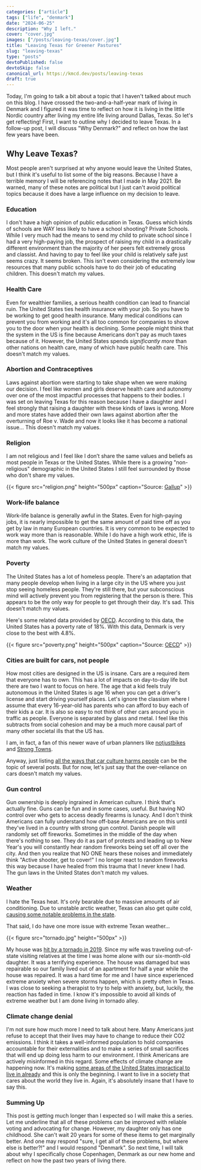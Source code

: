 ```yaml
---
categories: ["article"]
tags: ["life", "denmark"]
date: "2024-06-25"
description: "Why I left."
cover: "cover.jpg"
images: ["/posts/leaving-texas/cover.jpg"]
title: "Leaving Texas for Greener Pastures"
slug: "leaving-texas"
type: "posts"
devtoPublished: false
devtoSkip: false
canonical_url: https://kmcd.dev/posts/leaving-texas
draft: true
---
```


Today, I'm going to talk a bit about a topic that I haven't talked about much on this blog. I have crossed the two-and-a-half-year mark of living in Denmark and I figured it was time to reflect on how it is living in the little Nordic country after living my entire life living around Dallas, Texas. So let's get reflecting! First, I want to outline why I decided to leave Texas. In a follow-up post, I will discuss "Why Denmark?" and reflect on how the last few years have been.

## Why Leave Texas?
Most people aren't surprised at why anyone would leave the United States, but I think it's useful to list some of the big reasons. Because I have a terrible memory I will be referencing notes that I made in May 2021. Be warned, many of these notes are political but I just can't avoid political topics because it does have a large influence on my decision to leave.

### Education
I don't have a high opinion of public education in Texas. Guess which kinds of schools are WAY less likely to have a school shooting? Private Schools. While I very much had the means to send my child to private school since I had a very high-paying job, the prospect of raising my child in a drastically different environment than the majority of her peers felt extremely gross and classist. And having to pay to feel like your child is relatively safe just seems crazy. It seems broken. This isn't even considering the extremely low resources that many public schools have to do their job of educating children. This doesn't match my values.

### Health Care
Even for wealthier families, a serious health condition can lead to financial ruin. The United States ties health insurance with your job. So you have to be working to get good health insurance. Many medical conditions can prevent you from working and it's all too common for companies to shove you to the door when your health is declining. Some people might think that the system in the US is fine because Americans don't pay as much taxes because of it. However, the United States spends *significantly more* than other nations on health care, many of which have public health care. This doesn't match my values.

### Abortion and Contraceptives
Laws against abortion were starting to take shape when we were making our decision. I feel like women and girls deserve health care and autonomy over one of the most impactful processes that happens to their bodies. I was set on leaving Texas for this reason because I have a daughter and I feel strongly that raising a daughter with these kinds of laws is wrong. More and more states have added their own laws against abortion after the overturning of Roe v. Wade and now it looks like it has become a national issue... This doesn't match my values.

### Religion
I am not religious and I feel like I don’t share the same values and beliefs as most people in Texas or the United States. While there is a growing "non-religious" demographic in the United States I still feel surrounded by those who don't share my values.

{{< figure src="religion.png" height="500px" caption="Source: [Gallup](https://news.gallup.com/poll/358364/religious-americans.aspx)" >}}

### Work-life balance
Work-life balance is generally awful in the States. Even for high-paying jobs, it is nearly impossible to get the same amount of paid time off as you get by law in many European countries. It is very common to be expected to work way more than is reasonable. While I do have a high work ethic, life is more than work. The work culture of the United States in general doesn't match my values.

### Poverty
The United States has a lot of homeless people. There's an adaptation that many people develop when living in a large city in the US where you just stop seeing homeless people. They're still there, but your subconscious mind will actively prevent you from registering that the person is there. This appears to be the only way for people to get through their day. It's sad. This doesn't match my values.

Here's some related data provided by [OECD](https://data.oecd.org/inequality/poverty-rate.htm). According to this data, the United States has a poverty rate of 18%. With this data, Denmark is very close to the best with 4.8%.

{{< figure src="poverty.png" height="500px" caption="Source: [OECD](https://data.oecd.org/inequality/poverty-rate.htm)" >}}

### Cities are built for cars, not people
How most cities are designed in the US is insane. Cars are a required item that everyone has to own. This has a lot of impacts on day-to-day life but there are two I want to focus on here. The age that a kid feels truly autonomous in the United States is age 16 when you can get a driver's license and start driving yourself places. Let's ignore the classism where I assume that every 16-year-old has parents who can afford to buy each of their kids a car. It is also so easy to not think of other cars around you in traffic as people. Everyone is separated by glass and metal. I feel like this subtracts from social cohesion and may be a much more causal part of many other societal ills that the US has.

I am, in fact, a fan of this newer wave of urban planners like [notjustbikes](https://www.youtube.com/c/notjustbikes) and [Strong Towns](https://www.youtube.com/@strongtowns).

Anyway, just listing [all the ways that car culture harms people](https://usa.streetsblog.org/2024/03/05/all-the-ways-that-cars-harm-our-communities-well-almost-all) can be the topic of several posts. But for now, let's just say that the over-reliance on cars doesn't match my values.

### Gun control
Gun ownership is deeply ingrained in American culture. I think that's actually fine. Guns can be fun and in some cases, useful. But having NO control over who gets to access deadly firearms is lunacy. And I don't think Americans can fully understand how off-base Americans are on this until they've lived in a country with strong gun control. Danish people will randomly set off fireworks. Sometimes in the middle of the day when there's nothing to see. They do it as part of protests and leading up to New Year's you will constantly hear random fireworks being set off all over the city. And then you realize that NO ONE hears these noises and immediately think "Active shooter, get to cover!" I no longer react to random fireworks this way because I have healed from this trauma that I never knew I had. The gun laws in the United States don't match my values.

### Weather
I hate the Texas heat. It's only bearable due to massive amounts of air conditioning. Due to unstable arctic weather, Texas can also get quite cold, [causing some notable problems in the state](https://en.wikipedia.org/wiki/2021_Texas_power_crisis).

That said, I do have one more issue with extreme Texan weather...

{{< figure src="tornado.jpg" height="500px" >}}

My house was [hit by a tornado in 2019](https://en.wikipedia.org/wiki/Tornado_outbreak_of_October_20%E2%80%9322,_2019#North_Dallas%E2%80%93Richardson,_Texas). Since my wife was traveling out-of-state visiting relatives at the time I was home alone with our six-month-old daughter. It was a terrifying experience. The house was damaged but was repairable so our family lived out of an apartment for half a year while the house was repaired. It was a hard time for me and I have since experienced extreme anxiety when severe storms happen, which is pretty often in Texas. I was close to seeking a therapist to try to help with anxiety, but, luckily, the reaction has faded in time. I know it's impossible to avoid all kinds of extreme weather but I am done living in tornado alley.

### Climate change denial
I'm not sure how much more I need to talk about here. Many Americans just refuse to accept that their lives may have to change to reduce their CO2 emissions. I think it takes a well-informed population to hold companies accountable for their externalities and to make a series of small sacrifices that will end up doing less harm to our environment. I think Americans are actively misinformed in this regard. Some effects of climate change are happening now. It's making [some areas of the United States impractical to live in already](https://www.forbes.com/advisor/homeowners-insurance/why-is-homeowners-insurance-in-florida-such-a-disaster/) and this is only the beginning. I want to live in a society that cares about the world they live in. Again, it's absolutely insane that I have to say this.

### Summing Up

This post is getting much longer than I expected so I will make this a series. Let me underline that all of these problems can be improved with reliable voting and advocating for change. However, my daughter only has one childhood. She can't wait 20 years for some of these items to get marginally better. And one may respond "sure, I get all of these problems, but where else is better?!" and I would respond "Denmark". So next time, I will talk about why I specifically chose Copenhagen, Denmark as our new home and reflect on how the past two years of living there.
